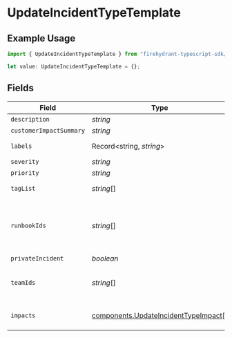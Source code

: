 # UpdateIncidentTypeTemplate

## Example Usage

```typescript
import { UpdateIncidentTypeTemplate } from "firehydrant-typescript-sdk/models/components";

let value: UpdateIncidentTypeTemplate = {};
```

## Fields

| Field                                                                                        | Type                                                                                         | Required                                                                                     | Description                                                                                  |
| -------------------------------------------------------------------------------------------- | -------------------------------------------------------------------------------------------- | -------------------------------------------------------------------------------------------- | -------------------------------------------------------------------------------------------- |
| `description`                                                                                | *string*                                                                                     | :heavy_minus_sign:                                                                           | N/A                                                                                          |
| `customerImpactSummary`                                                                      | *string*                                                                                     | :heavy_minus_sign:                                                                           | N/A                                                                                          |
| `labels`                                                                                     | Record<string, *string*>                                                                     | :heavy_minus_sign:                                                                           | A labels hash of keys and values                                                             |
| `severity`                                                                                   | *string*                                                                                     | :heavy_minus_sign:                                                                           | N/A                                                                                          |
| `priority`                                                                                   | *string*                                                                                     | :heavy_minus_sign:                                                                           | N/A                                                                                          |
| `tagList`                                                                                    | *string*[]                                                                                   | :heavy_minus_sign:                                                                           | List of tags for the incident                                                                |
| `runbookIds`                                                                                 | *string*[]                                                                                   | :heavy_minus_sign:                                                                           | List of ids of Runbooks to attach to incidents created from this type                        |
| `privateIncident`                                                                            | *boolean*                                                                                    | :heavy_minus_sign:                                                                           | N/A                                                                                          |
| `teamIds`                                                                                    | *string*[]                                                                                   | :heavy_minus_sign:                                                                           | List of ids of teams to be assigned to incidents                                             |
| `impacts`                                                                                    | [components.UpdateIncidentTypeImpact](../../models/components/updateincidenttypeimpact.md)[] | :heavy_minus_sign:                                                                           | An array of impact/condition combinations                                                    |